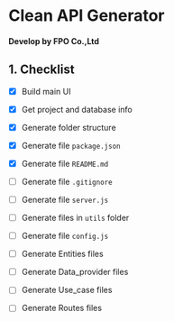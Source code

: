 # Clean API Generator
#### Develop by FPO Co.,Ltd

## 1. Checklist
- [x] Build main UI
- [x] Get project and database info
- [x] Generate folder structure
- [x] Generate file `package.json`
- [x] Generate file `README.md`
- [ ] Generate file `.gitignore`
- [ ] Generate file `server.js`
- [ ] Generate files in `utils` folder
- [ ] Generate file `config.js`
- [ ] Generate Entities files
- [ ] Generate Data_provider files
- [ ] Generate Use_case files
- [ ] Generate Routes files

